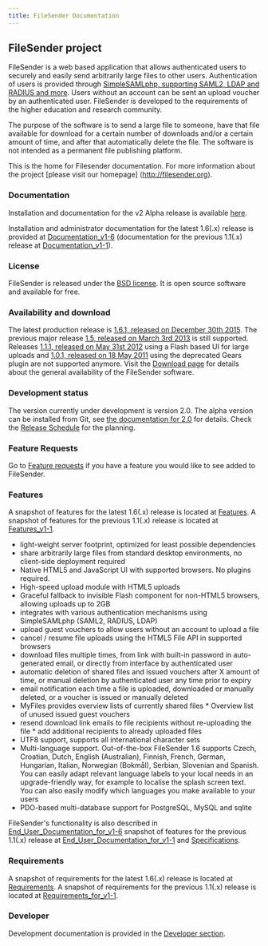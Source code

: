 ```yaml
---
title: FileSender Documentation
---
```


## FileSender project

FileSender is a web based application that allows authenticated users to securely and easily send arbitrarily large files to other users. Authentication of users is provided through [SimpleSAMLphp, supporting SAML2, LDAP and RADIUS and more](http://simplesamlphp.org/docs/stable/simplesamlphp-idp#section_2). Users without an account can be sent an upload voucher by an authenticated user. FileSender is developed to the requirements of the higher education and research community.

The purpose of the software is to send a large file to someone, have that file available for download for a certain number of downloads and/or a certain amount of time, and after that automatically delete the file. The software is not intended as a permanent file publishing platform.

This is the home for Filesender documentation.  For more information about the project [please visit our homepage] (http://filesender.org).  

### Documentation

Installation and documentation for the v2 Alpha release is available [here](http://docs.filesender.org/v2.0/).

Installation and administrator documentation for the latest 1.6(.x) release is provided at [Documentation_v1-6](https://app.assembla.com/wiki/show/file_sender/Documentation_v1-6) (documentation for the previous 1.1(.x) release at [Documentation_v1-1](https://app.assembla.com/wiki/show/file_sender/Documentation_v1-1)).

### License

FileSender is released under the [BSD license](http://opensource.org/licenses/BSD-3-Clause). It is open source software and available for free.

### Availability and download

The latest production release is [1.6.1, released on December 30th 2015](https://app.assembla.com/wiki/show/file_sender/Release_1-6-1). The previous major release [1.5, released on March 3rd 2013](https://app.assembla.com/wiki/show/file_sender/Release_1-5) is still supported. Releases [1.1.1, released on May 31st 2012](https://app.assembla.com/wiki/show/file_sender/Release_1-1-1) using a Flash based UI for large uploads and [1.0.1, released on 18 May 2011](https://app.assembla.com/wiki/show/file_sender/Release_1-0-1) using the deprecated Gears plugin are not supported anymore. Visit the [Download page](https://app.assembla.com/wiki/show/file_sender/Download) for details about the general availability of the FileSender software.

### Development status

The version currently under development is version 2.0. The alpha version can be installed from Git, see [the documentation for 2.0](v2.0/install/) for details. Check the [Release Schedule](https://app.assembla.com/wiki/show/file_sender/Release_Schedule) for the planning.


### Feature Requests

Go to [Feature requests](https://app.assembla.com/wiki/show/file_sender/Feature_requests) if you have a feature you would like to see added to FileSender.

### Features

A snapshot of features for the latest 1.6(.x) release is located at [Features](https://app.assembla.com/wiki/show/file_sender/Features). A snapshot of features for the previous 1.1(.x) release is located at [Features_v1-1](https://app.assembla.com/wiki/show/file_sender/Features_v1-1).

* light-weight server footprint, optimized for least possible dependencies
* share arbitrarily large files from standard desktop environments, no client-side deployment required
* Native HTML5 and JavaScript UI with supported browsers. No plugins required.
* High-speed upload module with HTML5 uploads
* Graceful fallback to invisible Flash component for non-HTML5 browsers, allowing uploads up to 2GB
* integrates with various authentication mechanisms using SimpleSAMLphp (SAML2, RADIUS, LDAP)
* upload guest vouchers to allow users without an account to upload a file
* cancel / resume file uploads using the HTML5 File API in supported browsers
* download files multiple times, from link with built-in password in auto-generated email, or directly from interface by authenticated user
* automatic deletion of shared files and issued vouchers after X amount of time, or manual deletion by authenticated user any time prior to expiry
* email notification each time a file is uploaded, downloaded or manually deleted, or a voucher is issued or manually deleted
* MyFiles provides overview lists of currently shared files * Overview list of unused issued guest vouchers
* resend download link emails to file recipients without re-uploading the file * add additional recipients to already uploaded files
* UTF8 support, supports all international character sets
* Multi-language support. Out-of-the-box FileSender 1.6 supports Czech, Croatian, Dutch, English (Australian), Finnish, French, German, Hungarian, Italian, Norwegian (Bokmål), Serbian, Slovenian and Spanish. You can easily adapt relevant language labels to your local needs in an upgrade-friendly way, for example to localise the splash screen text. You can also easily modify which languages you make available to your users
* PDO-based multi-database support for PostgreSQL, MySQL and sqlite

FileSender's functionality is also described in [End_User_Documentation_for_v1-6](https://app.assembla.com/wiki/show/file_sender/End_User_Documentation_for_v1-6) snapshot of features for the previous 1.1(.x) release at [End_User_Documentation_for_v1-1](https://app.assembla.com/wiki/show/file_sender/End_User_Documentation_for_v1-1) and [Specifications](https://app.assembla.com/wiki/show/file_sender/Specifications).

### Requirements

A snapshot of requirements for the latest 1.6(.x) release is located at [Requirements](https://app.assembla.com/wiki/show/file_sender/Requirements). A snapshot of requirements for the previous 1.1(.x) release is located at [Requirements_for_v1-1](https://app.assembla.com/wiki/show/file_sender/Requirements_for_v1-1).


### Developer

Development documentation is provided in the [Developer section](https://app.assembla.com/wiki/show/file_sender/Developer).
